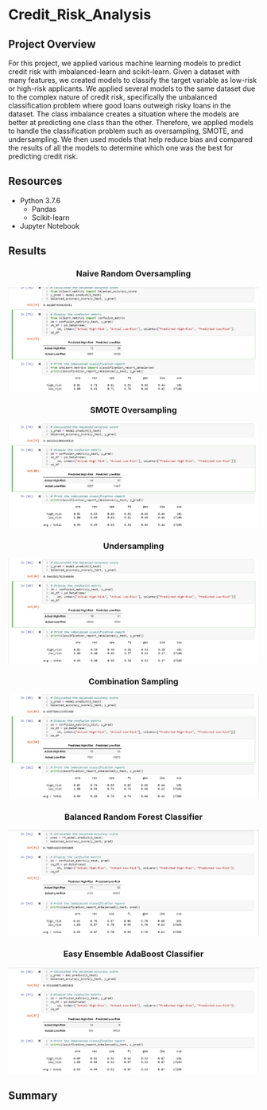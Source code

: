 # Credit_Risk_Analysis
## Project Overview
For this project, we applied various machine learning models to predict credit risk with imbalanced-learn and scikit-learn. Given a dataset with many features, we created models to classify the target variable as low-risk or high-risk applicants. We applied several models to the same dataset due to the complex nature of credit risk, specifically the unbalanced classification problem where good loans outweigh risky loans in the dataset. The class imbalance creates a situation where the models are better at predicting one class than the other.  Therefore, we applied models to handle the classification problem such as oversampling, SMOTE,  and undersampling. We then used models that help reduce bias and compared the results of all the models to determine which one was the best for predicting credit risk. 

## Resources
- Python 3.7.6
  - Pandas
  - Scikit-learn
- Jupyter Notebook

## Results

<h3 align="center"> Naive Random Oversampling </h3>
<p align = "center">
 <img src="images/oversampling.png">
</p>


<h3 align="center"> SMOTE Oversampling </h3>
<p align = "center">
 <img src="images/smote.png">
</p>


<h3 align="center"> Undersampling </h3>
<p align = "center">
 <img src="images/undersampling.png">
</p>


<h3 align="center"> Combination Sampling </h3>
<p align = "center">
 <img src="images/combo_sampling.png">
</p>


<h3 align="center"> Balanced Random Forest Classifier </h3>
<p align = "center">
 <img src="images/random_forest.png">
</p>


<h3 align="center"> Easy Ensemble AdaBoost Classifier </h3>
<p align = "center">
 <img src="images/ez_boost.png">
</p>


## Summary

